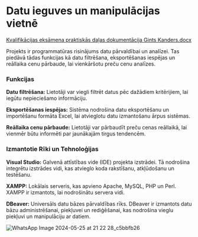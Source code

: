 # Datu ieguves un manipulācijas vietnē
[Kvalifikācijas eksāmena praktiskās daļas dokumentācija Gints Kanders.docx](https://github.com/Gints785/Datu-ieguves-vietne/files/15143086/KEPDD_DIMV_GK.docx)

Projekts ir programmatūras risinājums datu pārvaldībai un analīzei. Tas piedāvā tādas funkcijas kā datu filtrēšana, eksportēšanas iespējas un reāllaika cenu pārbaude, lai vienkāršotu preču cenu analīzes.

### Funkcijas
**Datu filtrēšana:**  Lietotāji var viegli filtrēt datus pēc dažādiem kritērijiem, lai iegūtu nepieciešamo informāciju.

**Eksportēšanas iespējas:** Sistēma nodrošina datu eksportēšanu un importēšanu formāta Excel, lai atvieglotu datu izmantošanu ārpus sistēmas.

**Reāllaika cenu pārbaude:** Lietotāji var pārbaudīt preču cenas reāllaikā, lai vienmēr būtu informēti par jaunākajām tirgus tendencēm.
### Izmantotie Rīki un Tehnoloģijas
**Visual Studio:** Galvenā attīstības vide (IDE) projekta izstrādei. Tā nodrošina integrētu izstrādes vidi, kas atvieglo koda rakstīšanu, atkļūdošanu un testēšanu.

**XAMPP:** Lokālais serveris, kas apvieno Apache, MySQL, PHP un Perl. XAMPP ir izmantots, lai nodrošinātu servera vidi.

**DBeaver:** Universāls datu bāzes pārvaldības rīks. DBeaver ir izmantots datu bāzu administrēšanai, piekļuvei un rediģēšanai, kas nodrošina vieglu piekļuvi un manipulāciju ar datiem.

![WhatsApp Image 2024-05-25 at 21 22 28_c5bbfb26](https://github.com/Gints785/Datu-ieguves-vietne/assets/98739298/1250f381-7659-4220-a04f-a4beb1f8f28e)



